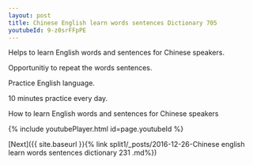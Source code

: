```yaml
---
layout: post
title: Chinese English learn words sentences Dictionary 705 
youtubeId: 9-z0srFFpPE
---
```

 
 
Helps to learn English words and sentences for Chinese speakers.

Opportunitiy to repeat the words sentences. 

Practice English language. 
 
10 minutes practice every day. 
 
How to learn English words and sentences for Chinese speakers 
 
{% include youtubePlayer.html id=page.youtubeId %}
 
 
[Next]({{ site.baseurl }}{% link  split1/_posts/2016-12-26-Chinese english learn words sentences dictionary 231 .md%})
 
